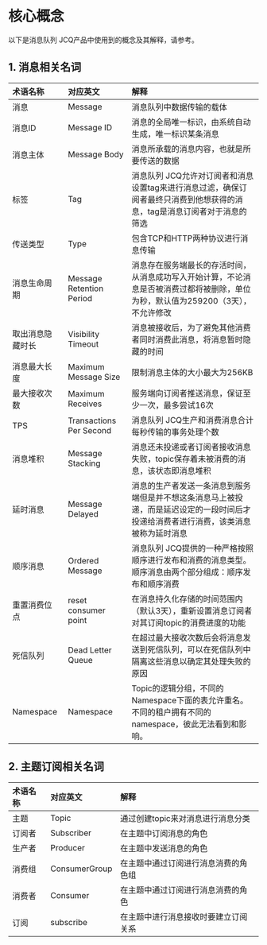 # 核心概念
以下是消息队列 JCQ产品中使用到的概念及其解释，请参考。
## 1. 消息相关名词 
| 术语名称 | 对应英文 | 解释 |
| :- | :- | :- |
| 消息 | Message | 消息队列中数据传输的载体 |
| 消息ID | Message ID | 消息的全局唯一标识，由系统自动生成，唯一标识某条消息 |
| 消息主体 | Message Body | 消息所承载的消息内容，也就是所要传送的数据 |
| 标签 | Tag | 消息队列 JCQ允许对订阅者和消息设置tag来进行消息过滤，确保订阅者最终只消费到他想获得的消息，tag是消息订阅者对于消息的筛选 |
| 传送类型 | Type | 包含TCP和HTTP两种协议进行消息传输 |
| 消息生命周期 |Message Retention Period | 消息存在服务端最长的存活时间，从消息成功写入开始计算，不论消息是否被消费过都将被删除，单位为秒，默认值为259200（3天），不允许修改 |
| 取出消息隐藏时长 | Visibility Timeout | 消息被接收后，为了避免其他消费者同时消费此消息，将消息暂时隐藏的时间 |
| 消息最大长度 | Maximum Message Size | 限制消息主体的大小最大为256KB |
| 最大接收次数 | Maximum Receives | 服务端向订阅者推送消息，保证至少一次，最多尝试16次 |
| TPS |  Transactions Per Second | 消息队列 JCQ生产和消费消息合计每秒传输的事务处理个数 |
| 消息堆积 | Message Stacking | 消息还未投递或者订阅者接收消息失败，topic保存着未被消费的消息，该状态即消息堆积 |
| 延时消息 | Message Delayed | 消息的生产者发送一条消息到服务端但是并不想这条消息马上被投递，而是延迟设定的一段时间后才投递给消费者进行消费，该类消息被称为延时消息 |
| 顺序消息 | Ordered Message | 消息队列 JCQ提供的一种严格按照顺序进行发布和消费的消息类型。顺序消息由两个部分组成：顺序发布和顺序消费 |
| 重置消费位点 | reset consumer point | 在消息持久化存储的时间范围内（默认3天），重新设置消息订阅者对其订阅topic的消费进度的功能 |
| 死信队列 | Dead Letter Queue | 在超过最大接收次数后会将消息发送到死信队列，可以在死信队列中隔离这些消息以确定其处理失败的原因 |
| Namespace | Namespace | Topic的逻辑分组，不同的Namespace下面的表允许重名。不同的租户拥有不同的namespace，彼此无法看到和影响。 |

## 2. 主题订阅相关名词 
| 术语名称 | 对应英文 | 解释 |
| :- | :- | :- |
| 主题 | Topic | 通过创建topic来对消息进行消息分类 |
| 订阅者 | Subscriber | 在主题中订阅消息的角色 |
| 生产者 | Producer | 在主题中发送消息的角色 |
| 消费组 | ConsumerGroup | 在主题中通过订阅进行消息消费的角色组 |
| 消费者 | Consumer | 在主题中通过订阅进行消息消费的角色 |
| 订阅 | subscribe | 在主题中进行消息接收时要建立订阅关系 |



